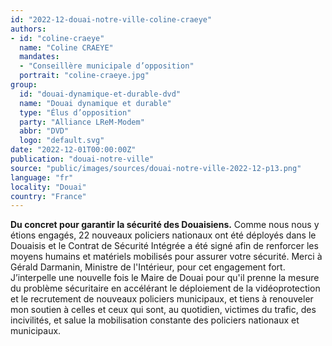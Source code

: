 ```yaml
---
id: "2022-12-douai-notre-ville-coline-craeye"
authors:
- id: "coline-craeye"
  name: "Coline CRAEYE"
  mandates: 
  - "Conseillère municipale d’opposition"
  portrait: "coline-craeye.jpg"
group:
  id: "douai-dynamique-et-durable-dvd"
  name: "Douai dynamique et durable"
  type: "Élus d’opposition"
  party: "Alliance LReM-Modem"
  abbr: "DVD"
  logo: "default.svg"
date: "2022-12-01T00:00:00Z"
publication: "douai-notre-ville"
source: "public/images/sources/douai-notre-ville-2022-12-p13.png"
language: "fr"
locality: "Douai"
country: "France"
---
```


**Du concret pour garantir la sécurité des Douaisiens.**
Comme nous nous y étions engagés, 22 nouveaux policiers nationaux ont été déployés dans le Douaisis et le Contrat de Sécurité Intégrée a été signé afin de renforcer les moyens humains et matériels mobilisés pour assurer votre sécurité. Merci à Gérald Darmanin, Ministre de l'Intérieur, pour cet engagement fort.
J’interpelle une nouvelle fois le Maire de Douai pour qu'il prenne la mesure du problème sécuritaire en accélérant le déploiement de la vidéoprotection et le recrutement de nouveaux policiers municipaux, et tiens à renouveler mon soutien à celles et ceux qui sont, au quotidien, victimes du trafic, des incivilités, et salue la mobilisation constante des policiers nationaux et municipaux.
